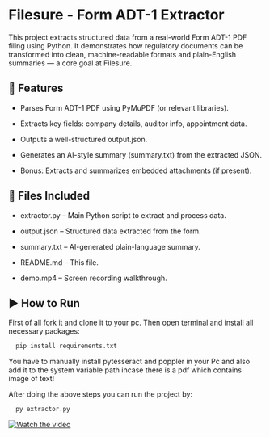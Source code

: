 
# Filesure - Form ADT-1 Extractor

This project extracts structured data from a real-world Form ADT-1 PDF filing using Python. It demonstrates how regulatory documents can be transformed into clean, machine-readable formats and plain-English summaries — a core goal at Filesure.


## 🔧 Features

- Parses Form ADT-1 PDF using PyMuPDF (or relevant libraries).

- Extracts key fields: company details, auditor info, appointment data.

- Outputs a well-structured output.json.

- Generates an AI-style summary (summary.txt) from the extracted JSON.

- Bonus: Extracts and summarizes embedded attachments (if present).


## 📁 Files Included

- extractor.py – Main Python script to extract and process data.

- output.json – Structured data extracted from the form.

- summary.txt – AI-generated plain-language summary.

- README.md – This file.

- demo.mp4 – Screen recording walkthrough.


## ▶️ How to Run

First of all fork it and clone it to your pc. Then open terminal and install all necessary packages:

```bash
  pip install requirements.txt
```
You have to manually install pytesseract and poppler in your Pc and also add it to the system variable path incase there is a pdf which contains image of text!

After doing the above steps you can run the project by:
```bash
  py extractor.py
```


[![Watch the video](https://img.youtube.com/vi/<VIDEO_ID>/0.jpg)](https://drive.google.com/file/d/1nnxnM7dLy0IIF-PQJu10F_W5IlWk4miz/view?usp=sharing)
